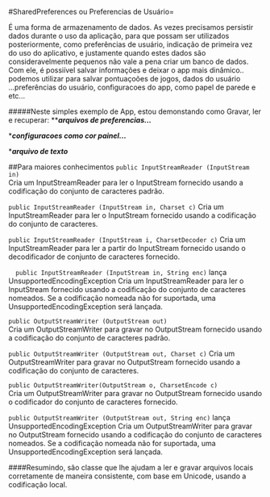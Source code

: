 #SharedPreferences ou Preferencias de Usuário=

 É uma forma de armazenamento de dados.
 As vezes precisamos persistir dados durante o uso da aplicação, para que possam ser utilizados posteriormente, como preferências de usuário, indicação de primeira vez do uso do aplicativo, e justamente quando estes dados são consideravelmente pequenos não vale a pena criar um banco de dados. 
Com ele, é possiível salvar informações e deixar o app mais dinâmico..
podemos utilizar para salvar pontuaçoões de jogos, dados do usuário ...preferências do usuário, configuracoes do app, como papel de parede e etc...


#####Neste simples exemplo de App, estou demonstando como Gravar, ler e recuperar:
 *****arquivos de preferencias...***
 
 ****configuracoes como cor painel...***
 
 ****arquivo de texto***
 
 
  ##Para maiores conhecimentos
  `public InputStreamReader (InputStream in)  `      
 Cria um InputStreamReader para ler o InputStream fornecido usando a codificação do conjunto de caracteres padrão.
  
  `public InputStreamReader (InputStream in, Charset c)`
   Cria um InputStreamReader para ler o InputStream fornecido usando a codificação do conjunto de caracteres.
   
`public InputStreamReader (InputStream i, CharsetDecoder c)`
  Cria um InputStreamReader para ler a partir do InputStream fornecido usando o decodificador de conjunto de caracteres fornecido.
  
`  public InputStreamReader (InputStream in, String enc)` 
  lança UnsupportedEncodingException 
  Cria um InputStreamReader para ler o InputStream fornecido usando a codificação do conjunto de caracteres nomeados. Se a codificação nomeada não for suportada, uma UnsupportedEncodingException será lançada.
  
  `public OutputStreamWriter (OutputStream out) `                                                                                                                                                                                       
  Cria um OutputStreamWriter para gravar no OutputStream fornecido usando a codificação do conjunto de caracteres padrão.
  
  `public OutputStreamWriter (OutputStream out, Charset c)` 
  Cria um OutputStreamWriter para gravar no OutputStream fornecido usando a codificação do conjunto de caracteres.
  
  `public OutputStreamWriter(OutputStream o, CharsetEncode c)`                                                                                                  
  Cria um OutputStreamWriter para gravar no OutputStream fornecido usando o codificador do conjunto de caracteres fornecido.
  
  `public OutputStreamWriter (OutputStream out, String enc)` 
  lança UnsupportedEncodingException 
  Cria um OutputStreamWriter para gravar no OutputStream fornecido usando a codificação do conjunto de caracteres nomeados. Se a codificação nomeada não for suportada, uma UnsupportedEncodingException será lançada.
  
  ####Resumindo, são classe que lhe ajudam a ler e gravar arquivos locais corretamente de maneira consistente, com base em Unicode, usando a codificação local. 